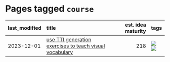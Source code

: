 # Pages tagged `course`

|last_modified|title|est. idea maturity|tags
|:---|:---|---:|:---|
|2023-12-01|[use TTI generation exercises to teach visual vocabulary](../tti-for-visual-vocab.md)|218|[![](https://img.shields.io/badge/tag-course-99b5f2)](../tags/course.md) [![](https://img.shields.io/badge/tag-education-1614f8)](../tags/education.md)|